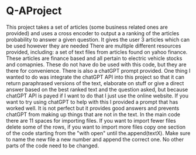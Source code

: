 # Q-AProject
This project takes a set of articles (some business related ones are provided) and uses a cross encoder to output a a ranking of the articles probability to answer a given question. It gives the user 3 articles which can be used however they are needed
There are multiple different resources provided, including: a set of text files from articles found on yahoo finance. These articles are finance based and all pertain to electric vehicle stocks and comapnies. These do not have do be used with this code, but they are there for convenience. 
There is also a chatGPT prompt provided. One thing I wanted to do was integrate the chatGPT API into this project so that it can return paraphrased versions of the text, elaborate on stuff or give a direct answer based on the best ranked text and the question asked, but because chatGPT API is payed if I want to do that I just use the online website. If you want to try using chatGPT to help with this I provided a prompt that has worked well. It is not perfect but it provides good answers and prevents chatGPT from making up things that are not in the text.
                              In the main code there are 11 spaces for importing files. If you want to import fewer files delete some of the rows, if you want to import more files copy one section of the code starting from the "with open" until the.append(textX). Make sure to name the new file a new number and append the correct one. No other parts of the code need to be changed. 
